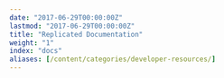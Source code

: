 ```yaml
---
date: "2017-06-29T00:00:00Z"
lastmod: "2017-06-29T00:00:00Z"
title: "Replicated Documentation"
weight: "1"
index: "docs"
aliases: [/content/categories/developer-resources/]
---
```



